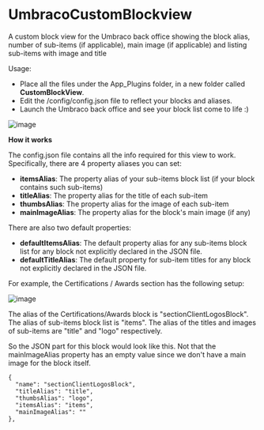 # UmbracoCustomBlockview
A custom block view for the Umbraco back office showing the block alias, number of sub-items (if applicable), main image (if applicable) and listing sub-items with image and title

Usage:
- Place all the files under the App_Plugins folder, in a new folder called **CustomBlockView**.
- Edit the /config/config.json file to reflect your blocks and aliases.
- Launch the Umbraco back office and see your block list come to life :)


![image](https://user-images.githubusercontent.com/1838996/142765239-06c1b0e7-3e8a-46ed-8a8a-c7a7b9f9471a.png)

**How it works**

The config.json file contains all the info required for this view to work. Specifically, there are 4 property aliases you can set:

- **itemsAlias**: The property alias of your sub-items block list (if your block contains such sub-items)
- **titleAlias**: The property alias for the title of each sub-item
- **thumbsAlias**: The property alias for the image of each sub-item
- **mainImageAlias**: The property alias for the block's main image (if any)

There are also two default properties:
- **defaultItemsAlias**: The default property alias for any sub-items block list for any block not explicitly declared in the JSON file.
- **defaultTitleAlias**: The default property for sub-item titles for any block not explicitly declared in the JSON file.

For example, the Certifications / Awards section has the following setup:

![image](https://user-images.githubusercontent.com/1838996/142765573-489f84fc-5c2d-4d31-905a-57d3b14baf5d.png)

The alias of the Certifications/Awards block is "sectionClientLogosBlock".
The alias of sub-items block list is "items".
The alias of the titles and images of sub-items are "title" and "logo" respectively.

So the JSON part for this block would look like this. Not that the mainImageAlias property has an empty value since we don't have a main image for the block itself.
```
{
  "name": "sectionClientLogosBlock",
  "titleAlias": "title",
  "thumbsAlias": "logo",
  "itemsAlias": "items",
  "mainImageAlias": ""
},
```
